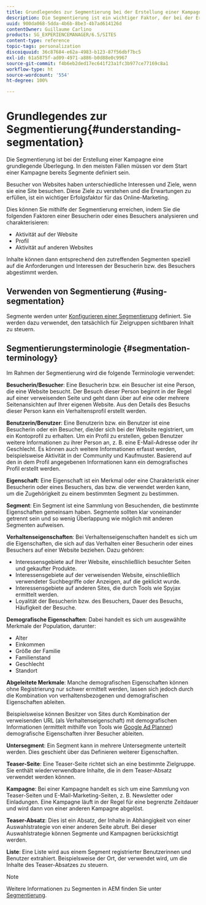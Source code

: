 ```yaml
---
title: Grundlegendes zur Segmentierung bei der Erstellung einer Kampagne
description: Die Segmentierung ist ein wichtiger Faktor, der bei der Erstellung einer Kampagne berücksichtigt werden muss.
uuid: 900da068-5dda-4b6b-8be3-4b7ad614126d
contentOwner: Guillaume Carlino
products: SG_EXPERIENCEMANAGER/6.5/SITES
content-type: reference
topic-tags: personalization
discoiquuid: 36c87684-e62a-4983-b123-87f56dbf7bc5
exl-id: 61a5875f-ad09-4971-a886-b0d88e0c9967
source-git-commit: f4b6eb2ded17ec641f23a1fc3b977ce77169c8a1
workflow-type: ht
source-wordcount: '554'
ht-degree: 100%

---
```


# Grundlegendes zur Segmentierung{#understanding-segmentation}

Die Segmentierung ist bei der Erstellung einer Kampagne eine grundlegende Überlegung. In den meisten Fällen müssen vor dem Start einer Kampagne bereits Segmente definiert sein.

Besucher von Websites haben unterschiedliche Interessen und Ziele, wenn sie eine Site besuchen. Diese Ziele zu verstehen und die Erwartungen zu erfüllen, ist ein wichtiger Erfolgsfaktor für das Online-Marketing.

Dies können Sie mithilfe der Segmentierung erreichen, indem Sie die folgenden Faktoren einer Besucherin oder eines Besuchers analysieren und charakterisieren:

* Aktivität auf der Website
* Profil
* Aktivität auf anderen Websites

Inhalte können dann entsprechend den zutreffenden Segmenten speziell auf die Anforderungen und Interessen der Besucherin bzw. des Besuchers abgestimmt werden.

## Verwenden von Segmentierung {#using-segmentation}

Segmente werden unter [Konfigurieren einer Segmentierung](/help/sites-administering/campaign-segmentation.md) definiert. Sie werden dazu verwendet, den tatsächlich für Zielgruppen sichtbaren Inhalt zu steuern.

## Segmentierungsterminologie {#segmentation-terminology}

Im Rahmen der Segmentierung wird die folgende Terminologie verwendet:

**Besucherin/Besucher**: Eine Besucherin bzw. ein Besucher ist eine Person, die eine Website besucht. Der Besuch dieser Person beginnt in der Regel auf einer verweisenden Seite und geht dann über auf eine oder mehrere Seitenansichten auf Ihrer eigenen Website. Aus den Details des Besuchs dieser Person kann ein Verhaltensprofil erstellt werden.

**Benutzerin/Benutzer**: Eine Benutzerin bzw. ein Benutzer ist eine Besucherin oder ein Besucher, die/der sich bei der Website registriert, um ein Kontoprofil zu erhalten. Um ein Profil zu erstellen, geben Benutzer weitere Informationen zu ihrer Person an, z. B. eine E-Mail-Adresse oder ihr Geschlecht. Es können auch weitere Informationen erfasst werden, beispielsweise Aktivität in der Community und Kaufmuster. Basierend auf den in dem Profil angegebenen Informationen kann ein demografisches Profil erstellt werden.

**Eigenschaft**: Eine Eigenschaft ist ein Merkmal oder eine Charakteristik einer Besucherin oder eines Besuchers, das bzw. die verwendet werden kann, um die Zugehörigkeit zu einem bestimmten Segment zu bestimmen.

**Segment**: Ein Segment ist eine Sammlung von Besuchenden, die bestimmte Eigenschaften gemeinsam haben. Segmente sollten klar voneinander getrennt sein und so wenig Überlappung wie möglich mit anderen Segmenten aufweisen.

**Verhaltenseigenschaften**: Bei Verhaltenseigenschaften handelt es sich um die Eigenschaften, die sich auf das Verhalten einer Besucherin oder eines Besuchers auf einer Website beziehen. Dazu gehören:

* Interessensgebiete auf Ihrer Website, einschließlich besuchter Seiten und gekaufter Produkte.
* Interessensgebiete auf der verweisenden Website, einschließlich verwendeter Suchbegriffe oder Anzeigen, auf die geklickt wurde.
* Interessensgebiete auf anderen Sites, die durch Tools wie Spyjax ermittelt werden.
* Loyalität der Besucherin bzw. des Besuchers, Dauer des Besuchs, Häufigkeit der Besuche.

**Demografische Eigenschaften**: Dabei handelt es sich um ausgewählte Merkmale der Population, darunter:

* Alter
* Einkommen
* Größe der Familie
* Familienstand
* Geschlecht
* Standort

**Abgeleitete Merkmale**: Manche demografischen Eigenschaften können ohne Registrierung nur schwer ermittelt werden, lassen sich jedoch durch die Kombination von verhaltensbezogenen und demografischen Eigenschaften ableiten.

Beispielsweise können Besitzer von Sites durch Kombination der verweisenden URL (als Verhaltenseigenschaft) mit demografischen Informationen (ermittelt mithilfe von Tools wie [Google Ad Planner](https://www.google.com/adplanner/)) demografische Eigenschaften ihrer Besucher ableiten.

**Untersegment**: Ein Segment kann in mehrere Untersegmente unterteilt werden. Dies geschieht über das Definieren weiterer Eigenschaften.

**Teaser-Seite**: Eine Teaser-Seite richtet sich an eine bestimmte Zielgruppe. Sie enthält wiederverwendbare Inhalte, die in dem Teaser-Absatz verwendet werden können.

**Kampagne**: Bei einer Kampagne handelt es sich um eine Sammlung von Teaser-Seiten und E-Mail-Marketing-Seiten, z. B. Newsletter oder Einladungen. Eine Kampagne läuft in der Regel für eine begrenzte Zeitdauer und wird dann von einer anderen Kampagne abgelöst.

**Teaser-Absatz**: Dies ist ein Absatz, der Inhalte in Abhängigkeit von einer Auswahlstrategie von einer anderen Seite abruft. Bei dieser Auswahlstrategie können Segmente und Kampagnen berücksichtigt werden.

**Liste**: Eine Liste wird aus einem Segment registrierter Benutzerinnen und Benutzer extrahiert. Beispielsweise der Ort, der verwendet wird, um die Inhalte des Teaser-Absatzes zu steuern.

>[!NOTE]
>
>Weitere Informationen zu Segmenten in AEM finden Sie unter [Segmentierung](/help/sites-administering/campaign-segmentation.md).
